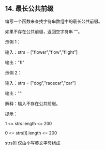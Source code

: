 ## 14. 最长公共前缀

编写一个函数来查找字符串数组中的最长公共前缀。

如果不存在公共前缀，返回空字符串 ""。

 

示例 1：

输入：strs = ["flower","flow","flight"]

输出："fl"

示例 2：

输入：strs = ["dog","racecar","car"]

输出：""

解释：输入不存在公共前缀。
 

提示：

1 <= strs.length <= 200

0 <= strs[i].length <= 200

strs[i] 仅由小写英文字母组成
